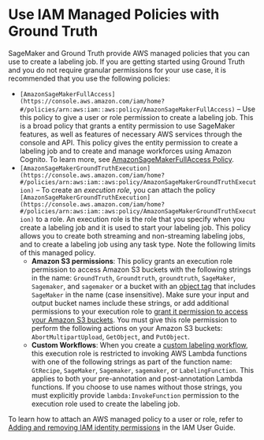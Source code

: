 # Use IAM Managed Policies with Ground Truth<a name="sms-security-permissions-get-started"></a>

SageMaker and Ground Truth provide AWS managed policies that you can use to create a labeling job\. If you are getting started using Ground Truth and you do not require granular permissions for your use case, it is recommended that you use the following policies:
+ `[AmazonSageMakerFullAccess](https://console.aws.amazon.com/iam/home?#/policies/arn:aws:iam::aws:policy/AmazonSageMakerFullAccess)` – Use this policy to give a user or role permission to create a labeling job\. This is a broad policy that grants a entity permission to use SageMaker features, as well as features of necessary AWS services through the console and API\. This policy gives the entity permission to create a labeling job and to create and manage workforces using Amazon Cognito\. To learn more, see [AmazonSageMakerFullAccess Policy](https://docs.aws.amazon.com/sagemaker/latest/dg/security-iam-awsmanpol.html#security-iam-awsmanpol-AmazonSageMakerFullAccess)\.
+ `[AmazonSageMakerGroundTruthExecution](https://console.aws.amazon.com/iam/home?#/policies/arn:aws:iam::aws:policy/AmazonSageMakerGroundTruthExecution)` – To create an *execution role*, you can attach the policy `[AmazonSageMakerGroundTruthExecution](https://console.aws.amazon.com/iam/home?#/policies/arn:aws:iam::aws:policy/AmazonSageMakerGroundTruthExecution)` to a role\. An execution role is the role that you specify when you create a labeling job and it is used to start your labeling job\. This policy allows you to create both streaming and non\-streaming labeling jobs, and to create a labeling job using any task type\. Note the following limits of this managed policy\.
  + **Amazon S3 permissions**: This policy grants an execution role permission to access Amazon S3 buckets with the following strings in the name: `GroundTruth`, `Groundtruth`, `groundtruth`, `SageMaker`, `Sagemaker`, and `sagemaker` or a bucket with an [object tag](https://docs.aws.amazon.com/AmazonS3/latest/userguide/object-tagging.html) that includes `SageMaker` in the name \(case insensitive\)\. Make sure your input and output bucket names include these strings, or add additional permissions to your execution role to [grant it permission to access your Amazon S3 buckets](https://docs.aws.amazon.com/IAM/latest/UserGuide/reference_policies_examples_s3_rw-bucket.html)\. You must give this role permission to perform the following actions on your Amazon S3 buckets: `AbortMultipartUpload`, `GetObject`, and `PutObject`\.
  + **Custom Workflows**: When you create a [custom labeling workflow](https://docs.aws.amazon.com/sagemaker/latest/dg/sms-custom-templates.html), this execution role is restricted to invoking AWS Lambda functions with one of the following strings as part of the function name: `GtRecipe`, `SageMaker`, `Sagemaker`, `sagemaker`, or `LabelingFunction`\. This applies to both your pre\-annotation and post\-annotation Lambda functions\. If you choose to use names without those strings, you must explicitly provide `lambda:InvokeFunction` permission to the execution role used to create the labeling job\.

To learn how to attach an AWS managed policy to a user or role, refer to [Adding and removing IAM identity permissions](https://docs.aws.amazon.com/IAM/latest/UserGuide/access_policies_manage-attach-detach.html#add-policies-console) in the IAM User Guide\.